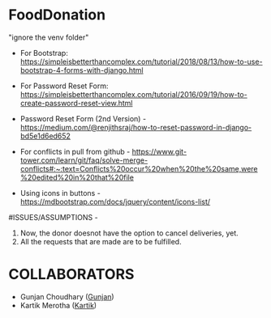 # FoodDonation

"ignore the venv folder"


- For Bootstrap:  https://simpleisbetterthancomplex.com/tutorial/2018/08/13/how-to-use-bootstrap-4-forms-with-django.html

- For Password Reset Form: https://simpleisbetterthancomplex.com/tutorial/2016/09/19/how-to-create-password-reset-view.html


- Password Reset Form (2nd Version) - https://medium.com/@renjithsraj/how-to-reset-password-in-django-bd5e1d6ed652

- For conflicts in pull from github - https://www.git-tower.com/learn/git/faq/solve-merge-conflicts#:~:text=Conflicts%20occur%20when%20the%20same,were%20edited%20in%20that%20file

- Using icons in buttons - https://mdbootstrap.com/docs/jquery/content/icons-list/




#ISSUES/ASSUMPTIONS - 
1. Now, the donor doesnot have the option to cancel deliveries, yet.
2. All the requests that are made are to be fulfilled.



# COLLABORATORS
- Gunjan Choudhary (<a href="https://github.com/gunjanchoudharyjnv">Gunjan</a>)
- Kartik Merotha (<a href="https://github.com/kartik11996">Kartik</a>)
